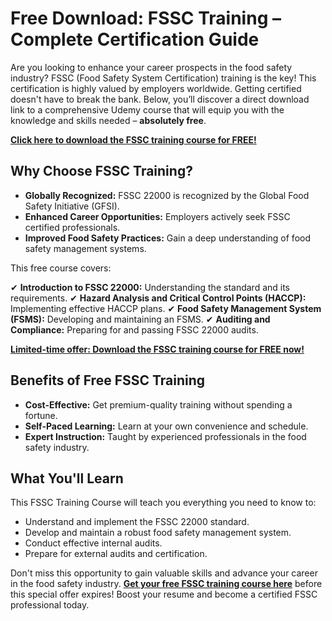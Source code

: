 # Free Download: FSSC Training – Complete Certification Guide

Are you looking to enhance your career prospects in the food safety industry? FSSC (Food Safety System Certification) training is the key! This certification is highly valued by employers worldwide. Getting certified doesn't have to break the bank. Below, you’ll discover a direct download link to a comprehensive Udemy course that will equip you with the knowledge and skills needed – **absolutely free**.

[**Click here to download the FSSC training course for FREE!**](https://udemywork.com/fssc-training)

## Why Choose FSSC Training?

*   **Globally Recognized:** FSSC 22000 is recognized by the Global Food Safety Initiative (GFSI).
*   **Enhanced Career Opportunities:** Employers actively seek FSSC certified professionals.
*   **Improved Food Safety Practices:** Gain a deep understanding of food safety management systems.

This free course covers:

✔ **Introduction to FSSC 22000:** Understanding the standard and its requirements.
✔ **Hazard Analysis and Critical Control Points (HACCP):** Implementing effective HACCP plans.
✔ **Food Safety Management System (FSMS):** Developing and maintaining an FSMS.
✔ **Auditing and Compliance:** Preparing for and passing FSSC 22000 audits.

[**Limited-time offer: Download the FSSC training course for FREE now!**](https://udemywork.com/fssc-training)

## Benefits of Free FSSC Training

*   **Cost-Effective:** Get premium-quality training without spending a fortune.
*   **Self-Paced Learning:** Learn at your own convenience and schedule.
*   **Expert Instruction:** Taught by experienced professionals in the food safety industry.

## What You'll Learn

This FSSC Training Course will teach you everything you need to know to:

*   Understand and implement the FSSC 22000 standard.
*   Develop and maintain a robust food safety management system.
*   Conduct effective internal audits.
*   Prepare for external audits and certification.

Don't miss this opportunity to gain valuable skills and advance your career in the food safety industry. **[Get your free FSSC training course here](https://udemywork.com/fssc-training)** before this special offer expires! Boost your resume and become a certified FSSC professional today.
